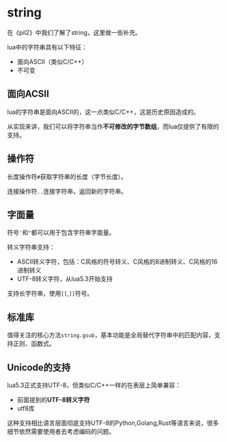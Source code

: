 # string

在《pil2》中我们了解了string，这里做一些补充。

lua中的字符串具有以下特征：

- 面向ASCII（类似C/C++）
- 不可变
## 面向ACSII

lua的字符串是面向ASCII的，这一点类似C/C++，这是历史原因造成的。

从实现来讲，我们可以将字符串当作**不可修改的字节数组**，而lua仅提供了有限的支持。

## 操作符

长度操作符`#`获取字符串的长度（字节长度）。

连接操作符`..`连接字符串，返回新的字符串。

## 字面量

符号`'`和`"`都可以用于包含字符串字面量。

转义字符串支持：

- ASCII转义字符，包括：C风格的符号转义、C风格的8进制转义、C风格的16进制转义
- UTF-8转义字符，从lua5.3开始支持

支持长字符串，使用`[[`,`]]`符号。
## 标准库

值得关注的核心方法`string.gsub`，基本功能是全局替代字符串中的匹配内容，支持正则、函数式。

## Unicode的支持

lua5.3正式支持UTF-8，但类似C/C++一样的在表层上简单兼容：

- 前面提到的**UTF-8转义字符**
- utf8库

这种支持相比语言层面彻底支持UTF-8的Python,Golang,Rust等语言来说，很多细节依然需要使用者去考虑编码的问题。
